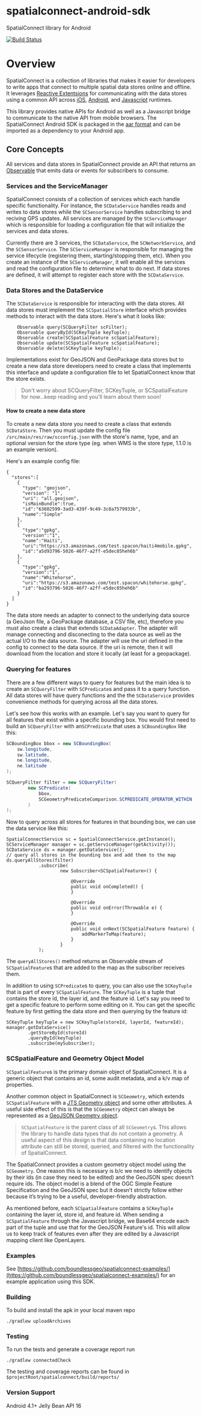 # spatialconnect-android-sdk
SpatialConnect library for Android

[![Build
Status](https://travis-ci.org/boundlessgeo/spatialconnect-android-sdk.svg?branch=develop)](https://travis-ci.org/boundlessgeo/spatialconnect-android-sdk)

# Overview

SpatialConnect is a collection of libraries that makes it easier for developers to write
apps that connect to multiple spatial data stores online and offline. It leverages [Reactive Extentsions](http://reactivex.io/) for communicating with the data stores using a common API across [iOS](https://github.com/boundlessgeo/spatialconnect-ios-sdk), [Android](https://github.com/boundlessgeo/spatialconnect-android-sdk), and [Javascript](https://github.com/boundlessgeo/spatialconnect-js) runtimes.

This library provides native APIs for Android as well as a Javascript bridge to communicate to the native API from mobile browsers.   The SpatialConnect Android SDK is packaged in the [aar format](http://tools.android.com/tech-docs/new-build-system/aar-format) and can be imported as a dependency to your Android app.


## Core Concepts
All services and data stores in SpatialConnect provide an API that returns an [Observable](http://reactivex.io/documentation/observable.html) that emits data or events for subscribers to consume. 


### Services and the ServiceManager
SpatialConnect consists of a collection of services which each handle specific functionality.  For instance, the `SCDataService` handles reads and writes to data stores while the `SCSensorService` handles subscribing to and reciving GPS updates.  All services are managed by the `SCServiceManager` which is responsible for loading a configuration file that will initialize the services and data stores.  

Currently there are 3 services, the `SCDataService`, the `SCNetworkService`, and the `SCSensorService`.  The `SCServiceManager` is responsible for managing the service lifecycle (registering them, starting/stopping them, etc).  When you create an instance of the `SCServiceManager`, it will enable all the services and read the configuration file to determine what to do next.  If data stores are defined, it will attempt to register each store with the `SCDataService`.

### Data Stores and the DataService
The `SCDataService` is responsible for interacting with the data stores.  All data stores must implement the `SCSpatialStore` interface which provides methods to interact with the data store.  Here's what it looks like:

```
	Observable query(SCQueryFilter scFilter);
	Observable queryById(SCKeyTuple keyTuple);
	Observable create(SCSpatialFeature scSpatialFeature);
	Observable update(SCSpatialFeature scSpatialFeature);
	Observable delete(SCKeyTuple keyTuple);
```  

Implementations exist for GeoJSON and GeoPackage data stores but to 
create a new data store developers need to create a class that implements this interface and update a configuration file to let SpatialConnect know
that the store exists.

> Don't worry about SCQueryFilter, SCKeyTuple, or SCSpatialFeature for now...keep reading and you'll learn about them soon!

#### How to create a new data store
To create a new data store you need to create a class that extends `SCDataStore`.  Then you must update the config file `/src/main/res/raw/scconfig.json` with the store's name, type, and an optional version for the store type (eg. when WMS is the store type, 1.1.0 is an example version).

Here's an example config file:

```
{
  "stores":[
    {
      "type": "geojson",
      "version": "1",
      "uri": "all.geojson",
      "isMainBundle":true,
      "id":"63602599-3ad3-439f-9c49-3c8a7579933b",
      "name":"Simple"
    },
    {
      "type":"gpkg",
      "version":"1",
      "name":"Haiti",
      "uri":"https://s3.amazonaws.com/test.spacon/haiti4mobile.gpkg",
      "id":"a5d93796-5026-46f7-a2ff-e5dec85heh6b"
    },
    {
      "type":"gpkg",
      "version":"1",
      "name":"Whitehorse",
      "uri":"https://s3.amazonaws.com/test.spacon/whitehorse.gpkg",
      "id":"ba293796-5026-46f7-a2ff-e5dec85heh6b"
    }
  ]
}
```

The data store needs an adapter to connect to the underlying data source (a GeoJson file, a GeoPackage database, a CSV file, etc), therefore you must also create a class that extends `SCDataAdapter`.  The adapter will manage connecting and disconecting to the data source as well as the actual I/O to the data source.  The adapter will use the uri defined in the config to connect to the data source.  If the uri is remote, then it will download from the location and store it locally (at least for a geopackage).  



### Querying for features

There are a few different ways to query for features but the main idea is to create an `SCQueryFilter` with `SCPredicate`s and pass it to a query function.  All data stores will have query functions and the the `SCDataService` provides convenience methods for querying across all the data stores.

Let's see how this works with an example.  Let's say you want to query for all features that exist within a specific bounding box.  You would first need to build an `SCQueryFilter` with an`SCPredicate` that uses a `SCBoundingBox` like this:

```java
SCBoundingBox bbox = new SCBoundingBox(
    sw.longitude, 
    sw.latitude, 
    ne.longitude, 
    ne.latitude
);

SCQueryFilter filter = new SCQueryFilter(
        new SCPredicate(
        	bbox, 
        	SCGeometryPredicateComparison.SCPREDICATE_OPERATOR_WITHIN
        )
);
```

Now to query across all stores for features in that bounding box, we can use the data service like this:

```
SpatialConnectService sc = SpatialConnectService.getInstance();
SCServiceManager manager = sc.getServiceManager(getActivity());
SCDataService ds = manager.getDataService();
// query all stores in the bounding box and add them to the map
ds.queryAllStores(filter)
            .subscribe(
                    new Subscriber<SCSpatialFeature>() {

                        @Override
                        public void onCompleted() {
                        }

                        @Override
                        public void onError(Throwable e) {
                        }

                        @Override
                        public void onNext(SCSpatialFeature feature) {
                        	addMarkerToMap(feature);
                        }
                    }
            );
```
The `queryAllStores()` method returns an Observable stream of `SCSpatialFeature`s that are added to the map as the subscriber receives them.

In addition to using `SCPredicate`s to query, you can also use the `SCKeyTuple` that is part of every `SCSpatialFeature`.  The `SCKeyTuple` is a tuple that contains the store id, the layer id, and the feature id.  Let's say you need to get a specific feature to perform some editing on it.  You can get the specific feature by first getting the data store and then querying by the feature id:

```
SCKeyTuple keyTuple = new SCKeyTuple(storeId, layerId, featureId);
manager.getDataService()
        .getStoreById(storeId)
        .queryById(keyTuple)
        .subscribe(mySubscriber);	
```


### SCSpatialFeature and Geometry Object Model

`SCSpatialFeature`s is the primary domain object of SpatialConnect.  It is a generic object that contains an id, some audit metadata, and a k/v map of properties.

Another common object in SpatialConnect is `SCGeometry`, which extends `SCSpatialFeature` with a
[JTS Geometry object](http://docs.geotools.org/stable/userguide/library/jts/geometry.html) and some other attributes.  A useful side effect of
this is that the `SCGeometry` object can always be represented as a
[GeoJSON Geometry object](http://geojson.org/geojson-spec.html#geometry-objects).


> `SCSpatialFeature` is the parent class of all `SCGeometry`s. This allows the library to handle data types that do not contain a geometry.  A useful aspect of this design is that data containing no location attribute can still be stored, queried, and filtered with the functionality of SpatialConnect.

The SpatialConnect provides a custom geometry object model using the `SCGeometry`.  One reason this
is necessary is b/c we need to identify objects by their ids (in case
they need to be edited) and the GeoJSON spec doesn’t require ids.  The
object model is a blend of the OGC Simple Feature Specification and the
GeoJSON spec but it doesn’t strictly follow either because it’s trying to be
a useful, developer-friendly abstraction.


As mentioned before, each `SCSpatialFeature` contains a `SCKeyTuple` containing the layer id, store id, and feature id.  When sending a `SCSpatialFeature` through the Javascript bridge, we Base64 encode each part of the tuple and use that for the GeoJSON Feature's id.  This will allow us to keep track of features even after they are edited by a Javascript mapping client like OpenLayers.

### Examples

See [https://github.com/boundlessgeo/spatialconnect-examples/](https://github.com/boundlessgeo/spatialconnect-examples/) for an example application using this SDK.

### Building

To build and install the apk in your local maven repo

```
./gradlew uploadArchives
```
### Testing

To run the tests and generate a coverage report run 

```
./gradlew connectedCheck
```
The
testing and coverage reports can be found in `$projectRoot/spatialconnect/build/reports/`

### Version Support
Android 4.1+ Jelly Bean API 16
